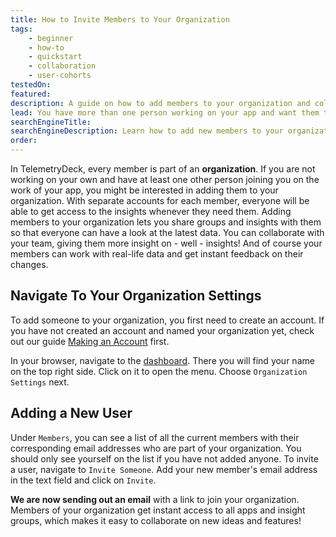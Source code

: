 ```yaml
---
title: How to Invite Members to Your Organization
tags:
	- beginner
	- how-to
	- quickstart
	- collaboration
	- user-cohorts
testedOn:
featured:
description: A guide on how to add members to your organization and collaborate
lead: You have more than one person working on your app and want them to have access to all the insights? Great! This guide will tell you everything you need to know about adding new members to your organization.
searchEngineTitle:
searchEngineDescription: Learn how to add new members to your organization and share insights with them.
order:
---
```


In TelemetryDeck, every member is part of an **organization**. If you are not working on your own and have at least one other person joining you on the work of your app, you might be interested in adding them to your organization. With separate accounts for each member, everyone will be able to get access to the insights whenever they need them.
Adding members to your organization lets you share groups and insights with them so that everyone can have a look at the latest data.
You can collaborate with your team, giving them more insight on - well - insights! And of course your members can work with real-life data and get instant feedback on their changes.


## Navigate To Your Organization Settings

To add someone to your organization, you first need to create an account. If you have not created an account and named your organization yet, check out our guide [Making an Account](/docs/articles/making-account/) first.

In your browser, navigate to the [dashboard](https://dashboard.telemetrydeck.com). There you will find your name on the top right side. Click on it to open the menu. Choose `Organization Settings` next.


## Adding a New User

Under `Members`, you can see a list of all the current members with their corresponding email addresses who are part of your organization. You should only see yourself on the list if you have not added anyone. To invite a user, navigate to `Invite Someone`. Add your new member's email address in the text field and click on `Invite`.

**We are now sending out an email** with a link to join your organization. Members of your organization get instant access to all apps and insight groups, which makes it easy to collaborate on new ideas and features!
